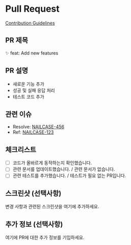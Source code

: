 # Pull Request

[Contribution Guidelines](https://github.com/mobi-projects/nail-case-server/WIKI/workflow/guidelines)

## PR 제목

:sparkles: feat: Add new features

## PR 설명

- 새로운 기능 추가
- 성공 및 실패 응답 처리
- 테스트 코드 추가

## 관련 이슈

- Resolve: [NAILCASE-456](https://nailcase.atlassian.net/browse/NAILCASE-456)
- Ref: [NAILCASE-123](https://nailcase.atlassian.net/browse/NAILCASE-123)

## 체크리스트

- [ ] 코드가 올바르게 동작하는지 확인했습니다.
- [ ] 관련 문서를 업데이트했습니다. / 관련 문서가 없습니다.
- [ ] 관련 테스트를 추가했습니다. / 테스트가 필요 없는 PR입니다.

## 스크린샷 (선택사항)

변경 사항과 관련된 스크린샷을 여기에 추가하세요.

## 추가 정보 (선택사항)

여기에 PR에 대한 추가 정보를 기입하세요.
